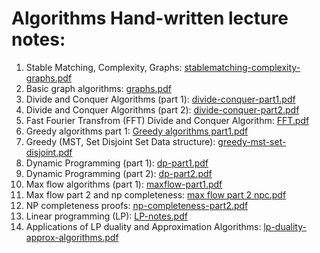 # Algorithms Hand-written lecture notes:

1. Stable Matching, Complexity, Graphs: [stablematching-complexity-graphs.pdf](https://github.com/user-attachments/files/20749732/stablematching-complexity-graphs.pdf)
2. Basic graph algorithms: [graphs.pdf](https://github.com/user-attachments/files/20749748/graphs.pdf)
3. Divide and Conquer Algorithms (part 1): [divide-conquer-part1.pdf](https://github.com/user-attachments/files/20749752/divide-conquer-part1.pdf)
4. Divide and Conquer Algorithms (part 2): [divide-conquer-part2.pdf](https://github.com/user-attachments/files/20749757/divide-conquer-part2.pdf)
5. Fast Fourier Transfrom (FFT) Divide and Conquer Algorithm: [FFT.pdf](https://github.com/user-attachments/files/20749772/FFT.pdf)
6. Greedy algorithms part 1: [Greedy algorithms part1.pdf](https://github.com/user-attachments/files/20749778/Greedy.algorithms.part1.pdf)
7. Greedy (MST, Set Disjoint Set Data structure): [greedy-mst-set-disjoint.pdf](https://github.com/user-attachments/files/20749792/greedy-mst-set-disjoint.pdf)
8. Dynamic Programming (part 1): [dp-part1.pdf](https://github.com/user-attachments/files/20749811/dp-part1.pdf)
9. Dynamic Programming (part 2): [dp-part2.pdf](https://github.com/user-attachments/files/20749823/dp-part2.pdf)
10. Max flow algorithms (part 1): [maxflow-part1.pdf](https://github.com/user-attachments/files/20749826/maxflow-part1.pdf)
11. Max flow part 2 and np completeness: [max flow part 2 npc.pdf](https://github.com/user-attachments/files/20749830/max.flow.part.2.npc.pdf)
12. NP completeness proofs: [np-completeness-part2.pdf](https://github.com/user-attachments/files/20749839/np-completeness-part2.pdf)
13. Linear programming (LP): [LP-notes.pdf](https://github.com/user-attachments/files/20749845/LP-notes.pdf)
14. Applications of LP duality and Approximation Algorithms: [lp-duality-approx-algorithms.pdf](https://github.com/user-attachments/files/20749852/lp-duality-approx-algorithms.pdf)













